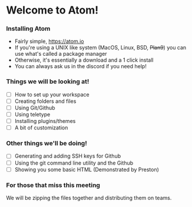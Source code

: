 # Welcome to Atom!

### Installing Atom

* Fairly simple, https://atom.io
* If you're using a UNIX like system (MacOS, Linux, BSD, ~~Plan9~~) you can use
  what's called a package manager
* Otherwise, it's essentially a download and a 1 click install
* You can always ask us in the discord if you need help!

### Things we will be looking at!

- [ ] How to set up your workspace
- [ ] Creating folders and files
- [ ] Using Git/Github
- [ ] Using teletype
- [ ] Installing plugins/themes
- [ ] A bit of customization

### Other things we'll be doing!

- [ ] Generating and adding SSH keys for Github
- [ ] Using the git command line utility and the Github
- [ ] Showing you some basic HTML (Demonstrated by Preston)

### For those that miss this meeting
We will be zipping the files together and distributing them on teams.
